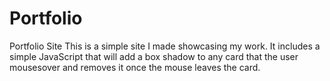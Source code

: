 # Portfolio
Portfolio Site
This is a simple site I made showcasing my work. It includes a simple JavaScript that will add a box shadow to any card that the user mousesover and removes it once the mouse leaves the card.
